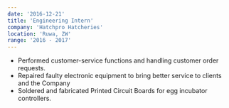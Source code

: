 ```yaml
---
date: '2016-12-21'
title: 'Engineering Intern'
company: 'Hatchpro Hatcheries'
location: 'Ruwa, ZW'
range: '2016 - 2017'
---
```


- Performed customer-service functions and handling customer order requests.
- Repaired faulty electronic equipment to bring better service to clients and the Company
- Soldered and fabricated Printed Circuit Boards for egg incubator controllers.
